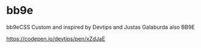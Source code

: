 # bb9e
bb9eCSS
Custom and inspired by Devtips and Justas Galaburda also BB9E

https://codepen.io/devtips/pen/xZdJaE
